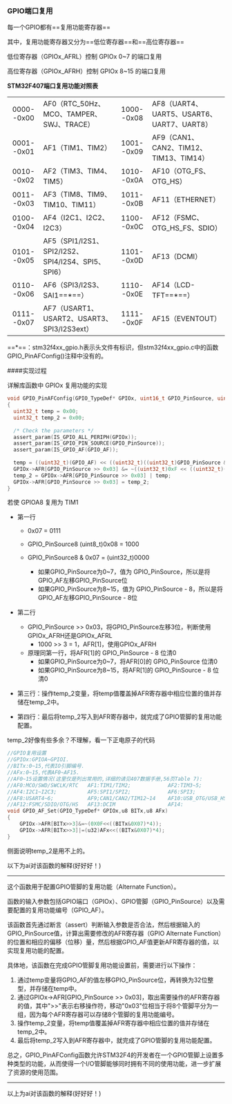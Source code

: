 ### GPIO端口复用

每一个GPIO都有==复用功能寄存器==

其中，复用功能寄存器又分为==低位寄存器==和==高位寄存器==

低位寄存器（GPIOx_AFRL）控制 GPIOx 0~7 的端口复用

高位寄存器（GPIOx_AFRH）控制 GPIOx 8~15 的端口复用

**STM32F407端口复用功能对照表**

|            |                                                    |            |                                           |
| :--------: | :------------------------------------------------- | :--------: | :---------------------------------------- |
| 0000--0x00 | AF0（RTC_50Hz、MCO、TAMPER、SWJ、TRACE）           | 1000--0x08 | AF8（UART4、UART5、USART6、UART7、UART8） |
| 0001--0x01 | AF1（TIM1、TIM2）                                  | 1001--0x09 | AF9（CAN1、CAN2、TIM12、TIM13、TIM14）    |
| 0010--0x02 | AF2（TIM3、TIM4、TIM5）                            | 1010--0x0A | AF10（OTG_FS、OTG_HS）                    |
| 0011--0x03 | AF3（TIM8、TIM9、TIM10、TIM11）                    | 1011--0x0B | AF11（ETHERNET）                          |
| 0100--0x04 | AF4（I2C1、I2C2、I2C3）                            | 1100--0x0C | AF12（FSMC、OTG_HS_FS、SDIO）             |
| 0101--0x05 | AF5（SPI1/I2S1、SPI2/I2S2、SPI4/I2S4、SPI5、SPI6） | 1101--0x0D | AF13（DCMI）                              |
| 0110--0x06 | AF6（SPI3/I2S3、SAI1==*==）                        | 1110--0x0E | AF14（LCD-TFT==*==）                      |
| 0111--0x07 | AF7（USART1、USART2、USART3、SPI3/I2S3ext）        | 1111--0x0F | AF15（EVENTOUT）                          |

==*==：stm32f4xx_gpio.h表示头文件有标识，但stm32f4xx_gpio.c中的函数GPIO_PinAFConfig()注释中没有的。

####实现过程

详解库函数中 GPIOx 复用功能的实现

```c
void GPIO_PinAFConfig(GPIO_TypeDef* GPIOx, uint16_t GPIO_PinSource, uint8_t GPIO_AF)
{
  uint32_t temp = 0x00;
  uint32_t temp_2 = 0x00;
  
  /* Check the parameters */
  assert_param(IS_GPIO_ALL_PERIPH(GPIOx));
  assert_param(IS_GPIO_PIN_SOURCE(GPIO_PinSource));
  assert_param(IS_GPIO_AF(GPIO_AF));
  
  temp = ((uint32_t)(GPIO_AF) << ((uint32_t)((uint32_t)GPIO_PinSource & (uint32_t)0x07) * 4)) ;
  GPIOx->AFR[GPIO_PinSource >> 0x03] &= ~((uint32_t)0xF << ((uint32_t)((uint32_t)GPIO_PinSource & (uint32_t)0x07) * 4)) ;
  temp_2 = GPIOx->AFR[GPIO_PinSource >> 0x03] | temp;
  GPIOx->AFR[GPIO_PinSource >> 0x03] = temp_2;
}
```
若使 GPIOA8 复用为 TIM1

- 第一行

  - 0x07 = 0111

  - GPIO_PinSource8	(uint8_t)0x08 = 1000

  - GPIO_PinSource8 & 0x07 = (uint32_t)0000
    - 如果GPIO_PinSource为0~7，值为 GPIO_PinSource，所以是将GPIO_AF左移GPIO_PinSource位
    - 如果GPIO_PinSource为8~15，值为 GPIO_PinSource - 8，所以是将GPIO_AF左移GPIO_PinSource - 8位

- 第二行
  - GPIO_PinSource >> 0x03，将GPIO_PinSource左移3位，判断使用GPIOx_AFRH还是GPIOx_AFRL
    - 1000 >> 3 = 1，AFR[1]，使用GPIOx_AFRH
  - 原理同第一行，将AFR[1]的 GPIO_PinSource - 8 位清0
    - 如果GPIO_PinSource为0~7，将AFR[0]的 GPIO_PinSource 位清0
    - 如果GPIO_PinSource为8~15，将AFR[1]的 GPIO_PinSource - 8 位清0
- 第三行：操作temp_2变量，将temp值覆盖掉AFR寄存器中相应位置的值并存储在temp_2中。
- 第四行：最后将temp_2写入到AFR寄存器中，就完成了GPIO管脚的复用功能配置。

temp_2好像有些多余？不理解，看一下正电原子的代码

```c
//GPIO复用设置
//GPIOx:GPIOA~GPIOI.
//BITx:0~15,代表IO引脚编号.
//AFx:0~15,代表AF0~AF15.
//AF0~15设置情况(这里仅是列出常用的,详细的请见407数据手册,56页Table 7):
//AF0:MCO/SWD/SWCLK/RTC   AF1:TIM1/TIM2;            AF2:TIM3~5;               AF3:TIM8~11
//AF4:I2C1~I2C3;          AF5:SPI1/SPI2;            AF6:SPI3;                 AF7:USART1~3;
//AF8:USART4~6;           AF9;CAN1/CAN2/TIM12~14    AF10:USB_OTG/USB_HS       AF11:ETH
//AF12:FSMC/SDIO/OTG/HS   AF13:DCIM                 AF14:                     AF15:EVENTOUT
void GPIO_AF_Set(GPIO_TypeDef* GPIOx,u8 BITx,u8 AFx)
{  
	GPIOx->AFR[BITx>>3]&=~(0X0F<<((BITx&0X07)*4));
	GPIOx->AFR[BITx>>3]|=(u32)AFx<<((BITx&0X07)*4);
}  
```

侧面说明temp_2是用不上的。



以下为ai对该函数的解释(好好好！)

---

这个函数用于配置GPIO管脚的复用功能（Alternate Function）。

函数的输入参数包括GPIO端口（GPIOx）、GPIO管脚（GPIO_PinSource）以及需要配置的复用功能编号（GPIO_AF）。

该函数首先通过断言（assert）判断输入参数是否合法，然后根据输入的GPIO_PinSource值，计算出需要修改的AFR寄存器（GPIO Alternate Function）的位置和相应的偏移（位移）量，然后根据GPIO_AF值更新AFR寄存器的值，以实现复用功能的配置。

具体地，该函数在完成GPIO管脚复用功能设置前，需要进行以下操作：

1. 通过temp变量将GPIO_AF的值左移GPIO_PinSource位，再转换为32位整型，并存储在temp中。
2. 通过GPIOx->AFR[GPIO_PinSource >> 0x03]，取出需要操作的AFR寄存器的值，其中">>"表示右移操作符，移动"0x03"位相当于将8个管脚平分为一组，因为每个AFR寄存器可以存储8个管脚的复用功能编号。
3. 操作temp_2变量，将temp值覆盖掉AFR寄存器中相应位置的值并存储在temp_2中。
4. 最后将temp_2写入到AFR寄存器中，就完成了GPIO管脚的复用功能配置。

总之，GPIO_PinAFConfig函数允许STM32F4的开发者在一个GPIO管脚上设置多种类型的功能，从而使得一个I/O管脚能够同时拥有不同的使用功能，进一步扩展了资源的使用范围。

---

以上为ai对该函数的解释(好好好！)




